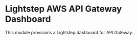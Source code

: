 # Lightstep AWS API Gateway Dashboard

This module provisions a Lightstep dashboard for API Gateway.
